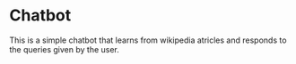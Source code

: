 # Chatbot
This is a simple chatbot that learns from wikipedia atricles and responds to the queries given by the user. 
